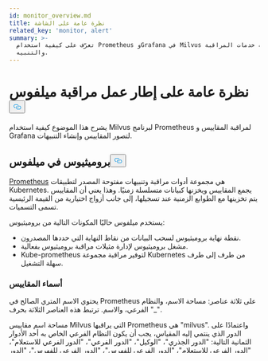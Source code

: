 ```yaml
---
id: monitor_overview.md
title: نظرة عامة على الشاشة
related_key: 'monitor, alert'
summary: >-
  تعرّف على كيفية استخدام Prometheus وGrafana في Milvus لمراقبة خدمات المراقبة
  والتنبيه.
---
```

<h1 id="Milvus-monitoring-framework-overview" class="common-anchor-header">نظرة عامة على إطار عمل مراقبة ميلفوس<button data-href="#Milvus-monitoring-framework-overview" class="anchor-icon" translate="no">
      <svg translate="no"
        aria-hidden="true"
        focusable="false"
        height="20"
        version="1.1"
        viewBox="0 0 16 16"
        width="16"
      >
        <path
          fill="#0092E4"
          fill-rule="evenodd"
          d="M4 9h1v1H4c-1.5 0-3-1.69-3-3.5S2.55 3 4 3h4c1.45 0 3 1.69 3 3.5 0 1.41-.91 2.72-2 3.25V8.59c.58-.45 1-1.27 1-2.09C10 5.22 8.98 4 8 4H4c-.98 0-2 1.22-2 2.5S3 9 4 9zm9-3h-1v1h1c1 0 2 1.22 2 2.5S13.98 12 13 12H9c-.98 0-2-1.22-2-2.5 0-.83.42-1.64 1-2.09V6.25c-1.09.53-2 1.84-2 3.25C6 11.31 7.55 13 9 13h4c1.45 0 3-1.69 3-3.5S14.5 6 13 6z"
        ></path>
      </svg>
    </button></h1><p>يشرح هذا الموضوع كيفية استخدام Milvus لبرنامج Prometheus لمراقبة المقاييس و Grafana لتصور المقاييس وإنشاء التنبيهات.</p>
<h2 id="Prometheus-in-Milvus" class="common-anchor-header">بروميثيوس في ميلفوس<button data-href="#Prometheus-in-Milvus" class="anchor-icon" translate="no">
      <svg translate="no"
        aria-hidden="true"
        focusable="false"
        height="20"
        version="1.1"
        viewBox="0 0 16 16"
        width="16"
      >
        <path
          fill="#0092E4"
          fill-rule="evenodd"
          d="M4 9h1v1H4c-1.5 0-3-1.69-3-3.5S2.55 3 4 3h4c1.45 0 3 1.69 3 3.5 0 1.41-.91 2.72-2 3.25V8.59c.58-.45 1-1.27 1-2.09C10 5.22 8.98 4 8 4H4c-.98 0-2 1.22-2 2.5S3 9 4 9zm9-3h-1v1h1c1 0 2 1.22 2 2.5S13.98 12 13 12H9c-.98 0-2-1.22-2-2.5 0-.83.42-1.64 1-2.09V6.25c-1.09.53-2 1.84-2 3.25C6 11.31 7.55 13 9 13h4c1.45 0 3-1.69 3-3.5S14.5 6 13 6z"
        ></path>
      </svg>
    </button></h2><p><a href="https://prometheus.io/docs/introduction/overview/">Prometheus</a> هي مجموعة أدوات مراقبة وتنبيهات مفتوحة المصدر لتطبيقات Kubernetes. يجمع المقاييس ويخزنها كبيانات متسلسلة زمنيًا. وهذا يعني أن المقاييس يتم تخزينها مع الطوابع الزمنية عند تسجيلها، إلى جانب أزواج اختيارية من القيمة الرئيسية تسمى التسميات.</p>
<p>يستخدم ميلفوس حاليًا المكونات التالية من بروميثيوس:</p>
<ul>
<li>نقطة نهاية بروميثيوس لسحب البيانات من نقاط النهاية التي حددها المصدرون.</li>
<li>مشغل بروميثيوس لإدارة مثيلات مراقبة بروميثيوس بفعالية.</li>
<li>Kube-prometheus لتوفير مراقبة مجموعة Kubernetes من طرف إلى طرف سهلة التشغيل.</li>
</ul>
<h3 id="Metric-names" class="common-anchor-header">أسماء المقاييس</h3><p>يحتوي الاسم المتري الصالح في Prometheus على ثلاثة عناصر: مساحة الاسم، والنظام الفرعي، والاسم. ترتبط هذه العناصر الثلاثة بحرف "_".</p>
<p>مساحة اسم مقاييس Milvus التي يراقبها Prometheus هي "milvus". واعتمادًا على الدور الذي ينتمي إليه المقياس، يجب أن يكون النظام الفرعي الخاص به أحد الأدوار الثمانية التالية: "الدور الجذري"، "الوكيل"، "الدور الفرعي"، "الدور الفرعي للاستعلام"، "الدور الفرعي للاستعلام"، "الدور الفرعي للفهرس"، "الدور الفرعي للفهرس"، "الدور الفرعي للبيانات"، "الدور الفرعي للبيانات".</p>
<p>على سبيل المثال، مقياس ميلفوس الذي يحسب إجمالي عدد المتجهات التي تم الاستعلام عنها يسمى <code translate="no">milvus_proxy_search_vectors_count</code>.</p>
<h3 id="Metric-types" class="common-anchor-header">أنواع المقاييس</h3><p>يدعم بروميثيوس أربعة أنواع من المقاييس:</p>
<ul>
<li>العداد: نوع من المقاييس التراكمية التي لا يمكن زيادة قيمتها أو إعادة تعيينها إلى الصفر إلا عند إعادة التشغيل.</li>
<li>المقياس: نوع من المقاييس التي يمكن أن ترتفع قيمتها أو تنخفض.</li>
<li>المدرج التكراري: نوع من المقاييس التي يتم حسابها بناءً على دلاء قابلة للتكوين. مثال شائع هو مدة الطلب.</li>
<li>الملخص: نوع من المقاييس المشابهة للمدرج التكراري الذي يحسب الكميات القابلة للتكوين على مدى نافذة زمنية منزلقة.</li>
</ul>
<h3 id="Metric-labels" class="common-anchor-header">التسميات المترية</h3><p>يميز Prometheus بين العينات التي تحمل نفس الاسم القياسي من خلال تسميتها. التسمية هي سمة معينة للمقياس. يجب أن يكون للمقاييس التي تحمل نفس الاسم نفس القيمة للحقل <code translate="no">variable_labels</code>. يسرد الجدول التالي أسماء ومعاني التسميات الشائعة لمقاييس ميلفوس.</p>
<table>
<thead>
<tr><th>اسم التسمية</th><th>التعريف</th><th>القيم</th></tr>
</thead>
<tbody>
<tr><td>"node_id"</td><td>الهوية الفريدة للدور.</td><td>معرف فريد عالميًا تم إنشاؤه بواسطة ميلفوس.</td></tr>
<tr><td>"الحالة"</td><td>حالة العملية أو الطلب الذي تمت معالجته.</td><td>"التخلي" أو "نجاح" أو "فشل".</td></tr>
<tr><td>"نوع_الاستعلام"</td><td>نوع طلب القراءة.</td><td>"بحث" أو "استعلام".</td></tr>
<tr><td>"msg_type"</td><td>نوع الرسائل.</td><td>"إدراج" أو "حذف" أو "بحث" أو "استعلام".</td></tr>
<tr><td>"حالة_قطاع"</td><td>حالة المقطع.</td><td>"مغلق" أو "متزايد" أو "مسح" أو "مسح" أو "مسح" أو "إسقاط" أو "استيراد".</td></tr>
<tr><td>"حالة_حالة_ذاكرة_مخبأة"</td><td>حالة الكائن المخزن مؤقتًا.</td><td>"إصابة" أو "خطأ".</td></tr>
<tr><td>"اسم_ذاكرة_مخبأة"</td><td>اسم الكائن المخزن مؤقتًا. تُستخدم هذه التسمية مع تسمية "cache_state".</td><td>مثل "معرّف المجموعة" أو "المخطط"، إلخ.</td></tr>
<tr><td>"channel_name"</td><td>المواضيع الفعلية في تخزين الرسائل (بولسار أو كافكا).</td><td>على سبيل المثال."by-dev-rootcoord-dml_0"، "by-dev-rootcoord-dml_255"، إلخ.</td></tr>
<tr><td>"اسم_الدالة"</td><td>اسم الدالة التي تعالج طلبات معينة.</td><td>مثل "إنشاء مجموعة"، "إنشاء مجموعة"، "إنشاء قسم"، "إنشاء فهرس"، إلخ.</td></tr>
<tr><td>"اسم_المستخدم"</td><td>اسم المستخدم المستخدم المستخدم للمصادقة.</td><td>اسم المستخدم الذي تفضله.</td></tr>
<tr><td>"Index_task_status"</td><td>حالة مهمة الفهرس في التخزين التعريفي.</td><td>"لم يتم إصدارها" أو "قيد التنفيذ" أو "فاشلة" أو "منتهية" أو "معاد تدويرها".</td></tr>
</tbody>
</table>
<h2 id="Grafana-in-Milvus" class="common-anchor-header">غرافانا في ميلفوس<button data-href="#Grafana-in-Milvus" class="anchor-icon" translate="no">
      <svg translate="no"
        aria-hidden="true"
        focusable="false"
        height="20"
        version="1.1"
        viewBox="0 0 16 16"
        width="16"
      >
        <path
          fill="#0092E4"
          fill-rule="evenodd"
          d="M4 9h1v1H4c-1.5 0-3-1.69-3-3.5S2.55 3 4 3h4c1.45 0 3 1.69 3 3.5 0 1.41-.91 2.72-2 3.25V8.59c.58-.45 1-1.27 1-2.09C10 5.22 8.98 4 8 4H4c-.98 0-2 1.22-2 2.5S3 9 4 9zm9-3h-1v1h1c1 0 2 1.22 2 2.5S13.98 12 13 12H9c-.98 0-2-1.22-2-2.5 0-.83.42-1.64 1-2.09V6.25c-1.09.53-2 1.84-2 3.25C6 11.31 7.55 13 9 13h4c1.45 0 3-1.69 3-3.5S14.5 6 13 6z"
        ></path>
      </svg>
    </button></h2><p><a href="https://grafana.com/docs/grafana/latest/introduction/">Grafana</a> عبارة عن مكدس تصور مفتوح المصدر يمكنه الاتصال بجميع مصادر البيانات. من خلال سحب المقاييس، تساعد المستخدمين على فهم وتحليل ومراقبة البيانات الضخمة.</p>
<p>يستخدم تطبيق Milvus لوحات معلومات Grafana القابلة للتخصيص لتصور المقاييس.</p>
<h2 id="Whats-next" class="common-anchor-header">ما التالي<button data-href="#Whats-next" class="anchor-icon" translate="no">
      <svg translate="no"
        aria-hidden="true"
        focusable="false"
        height="20"
        version="1.1"
        viewBox="0 0 16 16"
        width="16"
      >
        <path
          fill="#0092E4"
          fill-rule="evenodd"
          d="M4 9h1v1H4c-1.5 0-3-1.69-3-3.5S2.55 3 4 3h4c1.45 0 3 1.69 3 3.5 0 1.41-.91 2.72-2 3.25V8.59c.58-.45 1-1.27 1-2.09C10 5.22 8.98 4 8 4H4c-.98 0-2 1.22-2 2.5S3 9 4 9zm9-3h-1v1h1c1 0 2 1.22 2 2.5S13.98 12 13 12H9c-.98 0-2-1.22-2-2.5 0-.83.42-1.64 1-2.09V6.25c-1.09.53-2 1.84-2 3.25C6 11.31 7.55 13 9 13h4c1.45 0 3-1.69 3-3.5S14.5 6 13 6z"
        ></path>
      </svg>
    </button></h2><p>بعد التعرف على سير العمل الأساسي للمراقبة والتنبيه، تعلّم</p>
<ul>
<li><a href="/docs/ar/monitor.md">نشر خدمات المراقبة</a></li>
<li><a href="/docs/ar/visualize.md">تصور مقاييس ميلفوس</a></li>
<li><a href="/docs/ar/alert.md">إنشاء تنبيه</a></li>
</ul>
